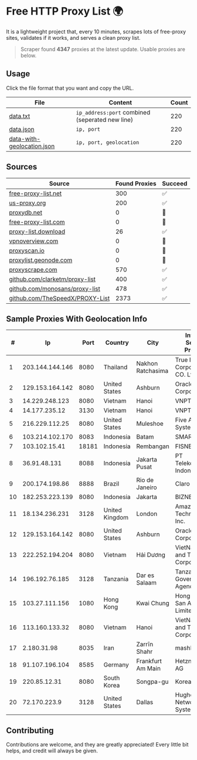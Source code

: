
# Free HTTP Proxy List 🌍

It is a lightweight project that, every 10 minutes, scrapes lots of free-proxy sites, validates if it works, and serves a clean proxy list.


> Scraper found **4347** proxies at the latest update. Usable proxies are below.

## Usage

Click the file format that you want and copy the URL.


|File|Content|Count|
|----|-------|-----|
|[data.txt](https://raw.githubusercontent.com/themiralay/Proxy-List-World/master/data.txt)|`ip_address:port` combined (seperated new line)|220|
|[data.json](https://raw.githubusercontent.com/themiralay/Proxy-List-World/master/data.json)|`ip, port`|220|
|[data-with-geolocation.json](https://raw.githubusercontent.com/themiralay/Proxy-List-World/master/data-with-geolocation.json)|`ip, port, geolocation`|220|

## Sources

|Source|Found Proxies|Succeed|
|------|-------------|-------|
|[free-proxy-list.net](https://free-proxy-list.net)|300|✅|
|[us-proxy.org](https://www.us-proxy.org)|200|✅|
|[proxydb.net](http://proxydb.net)|0|🚫|
|[free-proxy-list.com](https://free-proxy-list.com/?page=&port=&type%5B%5D=http&type%5B%5D=https&up_time=0&search=Search)|0|🚫|
|[proxy-list.download](https://www.proxy-list.download/HTTP)|26|✅|
|[vpnoverview.com](https://vpnoverview.com/privacy/anonymous-browsing/free-proxy-servers)|0|🚫|
|[proxyscan.io](https://www.proxyscan.io)|0|🚫|
|[proxylist.geonode.com](https://proxylist.geonode.com/api/proxy-list?limit=300&page=1&sort_by=lastChecked&sort_type=desc&protocols=http,https)|0|🚫|
|[proxyscrape.com](https://api.proxyscrape.com/v2/?request=displayproxies&protocol=http&timeout=10000&country=all&ssl=all&anonymity=all)|570|✅|
|[github.com/clarketm/proxy-list](https://raw.githubusercontent.com/clarketm/proxy-list/master/proxy-list-raw.txt)|400|✅|
|[github.com/monosans/proxy-list](https://raw.githubusercontent.com/monosans/proxy-list/main/proxies/http.txt)|478|✅|
|[github.com/TheSpeedX/PROXY-List](https://raw.githubusercontent.com/TheSpeedX/PROXY-List/master/http.txt)|2373|✅|


## Sample Proxies With Geolocation Info

|#|Ip|Port|Country|City|Internet Service Provider|
|-|--|----|-------|----|-------------------------|
|1|203.144.144.146|8080|Thailand|Nakhon Ratchasima|True Internet Corporation CO. Ltd.|
|2|129.153.164.142|8080|United States|Ashburn|Oracle Corporation|
|3|14.229.248.123|8080|Vietnam|Hanoi|VNPT|
|4|14.177.235.12|3130|Vietnam|Hanoi|VNPT|
|5|216.229.112.25|8080|United States|Muleshoe|Five Area Systems, LLC|
|6|103.214.102.170|8083|Indonesia|Batam|SMARTPLUS|
|7|103.102.15.41|18181|Indonesia|Rembangan|FISNET|
|8|36.91.48.131|8088|Indonesia|Jakarta Pusat|PT Telekomunikasi Indonesia|
|9|200.174.198.86|8888|Brazil|Rio de Janeiro|Claro S.A|
|10|182.253.223.139|8080|Indonesia|Jakarta|BIZNET|
|11|18.134.236.231|3128|United Kingdom|London|Amazon Technologies Inc.|
|12|129.153.164.142|8080|United States|Ashburn|Oracle Corporation|
|13|222.252.194.204|8080|Vietnam|Hải Dương|VietNam Post and Telecom Corporation|
|14|196.192.76.185|3128|Tanzania|Dar es Salaam|Tanzania e-Government Agency|
|15|103.27.111.156|1080|Hong Kong|Kwai Chung|Hong Kong San Ai Net Int'l Limited|
|16|113.160.133.32|8080|Vietnam|Hanoi|VietNam Post and Telecom Corporation|
|17|2.180.31.98|8035|Iran|Zarrīn Shahr|mashhad|
|18|91.107.196.104|8585|Germany|Frankfurt Am Main|Hetzner Online AG|
|19|220.85.12.31|8080|South Korea|Songpa-gu|Korea Telecom|
|20|72.170.223.9|3128|United States|Dallas|Hughes Network Systems|



## Contributing

Contributions are welcome, and they are greatly appreciated! Every
little bit helps, and credit will always be given.


